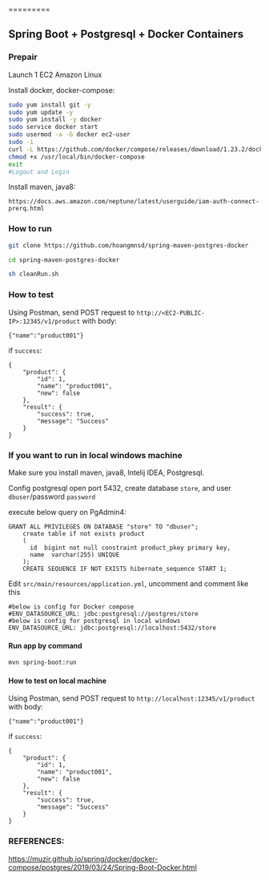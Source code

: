 =========

## Spring Boot + Postgresql + Docker Containers

### Prepair

Launch 1 EC2 Amazon Linux

Install docker, docker-compose:  
```sh
sudo yum install git -y
sudo yum update -y
sudo yum install -y docker
sudo service docker start
sudo usermod -a -G docker ec2-user
sudo -i
curl -L https://github.com/docker/compose/releases/download/1.23.2/docker-compose-`uname -s`-`uname -m` -o /usr/local/bin/docker-compose
chmod +x /usr/local/bin/docker-compose
exit
#Logout and Login
```

Install maven, java8:  

`https://docs.aws.amazon.com/neptune/latest/userguide/iam-auth-connect-prerq.html`


### How to run 

```sh
git clone https://github.com/hoangmnsd/spring-maven-postgres-docker

cd spring-maven-postgres-docker

sh cleanRun.sh
```

### How to test

Using Postman, send POST request to `http://<EC2-PUBLIC-IP>:12345/v1/product` with body:  
```
{"name":"product001"}
```

if `success`:  
```
{
    "product": {
        "id": 1,
        "name": "product001",
        "new": false
    },
    "result": {
        "success": true,
        "message": "Success"
    }
}
```

### If you want to run in local windows machine

Make sure you install maven, java8, Intelij IDEA, Postgresql.

Config postgresql open port 5432, create database `store`, and user `dbuser`/password `password`

execute below query on PgAdmin4:  

```
GRANT ALL PRIVILEGES ON DATABASE "store" TO "dbuser";
    create table if not exists product
    (
      id  bigint not null constraint product_pkey primary key,
      name  varchar(255) UNIQUE
    );
    CREATE SEQUENCE IF NOT EXISTS hibernate_sequence START 1;
```

Edit `src/main/resources/application.yml`, uncomment and comment like this

```
#below is config for Docker compose
#ENV_DATASOURCE_URL: jdbc:postgresql://postgres/store
#below is config for postgresql in local windows
ENV_DATASOURCE_URL: jdbc:postgresql://localhost:5432/store
```

#### Run app by command  

```sh
mvn spring-boot:run
```

#### How to test on local machine

Using Postman, send POST request to `http://localhost:12345/v1/product` with body:  
```
{"name":"product001"}
```

if `success`:  
```
{
    "product": {
        "id": 1,
        "name": "product001",
        "new": false
    },
    "result": {
        "success": true,
        "message": "Success"
    }
}
```

### REFERENCES: 
https://muzir.github.io/spring/docker/docker-compose/postgres/2019/03/24/Spring-Boot-Docker.html

